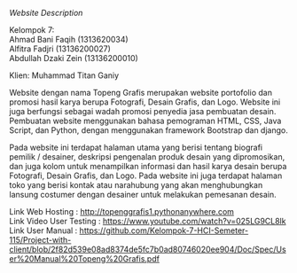 _Website Description_

Kelompok 7:<br />
Ahmad Bani Faqih (1313620034)<br />
Alfitra Fadjri (13136200027)<br />
Abdullah Dzaki Zein (13136200010)<br />

Klien:
Muhammad Titan Ganiy

Website dengan nama Topeng Grafis merupakan website portofolio dan promosi hasil karya berupa Fotografi, Desain Grafis, dan Logo. Website ini juga berfungsi sebagai wadah promosi penyedia jasa pembuatan desain. Pembuatan website menggunakan bahasa pemograman HTML, CSS, Java Script, dan Python, dengan menggunakan framework Bootstrap dan django.

Pada website ini terdapat halaman utama yang berisi tentang biografi pemilik / desainer, deskripsi pengenalan produk desain yang dipromosikan, dan juga kolom untuk menampilkan informasi dan hasil karya desain berupa Fotografi, Desain Grafis, dan Logo. Pada website ini juga terdapat halaman toko yang berisi kontak atau narahubung yang akan menghubungkan lansung costumer dengan desainer untuk melakukan pemesanan desain.

Link Web Hosting : http://topenggrafis1.pythonanywhere.com <br />
Link Video User Testing : https://www.youtube.com/watch?v=025LG9CL8lk<br />
Link User Manual : https://github.com/Kelompok-7-HCI-Semeter-115/Project-with-client/blob/2f82d539e08ad8374de5fc7b0ad80746020ee904/Doc/Spec/User%20Manual%20Topeng%20Grafis.pdf


